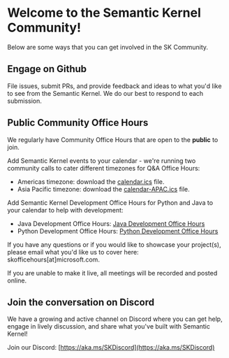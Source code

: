 # Welcome to the Semantic Kernel Community!

Below are some ways that you can get involved in the SK Community.

## Engage on Github

File issues, submit PRs, and provide feedback and ideas to what you'd like to see from the Semantic Kernel.
We do our best to respond to each submission.

## Public Community Office Hours

We regularly have Community Office Hours that are open to the **public** to join. 

Add Semantic Kernel events to your calendar - we're running two community calls to cater different timezones for Q&A Office Hours: 
* Americas timezone: download the [calendar.ics](https://aka.ms/sk-community-calendar) file.
* Asia Pacific timezone: download the [calendar-APAC.ics](https://aka.ms/sk-community-calendar-apac) file.

Add Semantic Kernel Development Office Hours for Python and Java to your calendar to help with development:
* Java Development Office Hours: [Java Development Office Hours](https://aka.ms/sk-java-dev-sync)
* Python Development Office Hours: [Python Development Office Hours](https://aka.ms/sk-python-dev-sync)

If you have any questions or if you would like to showcase your project(s), please email what you'd like us to cover here: skofficehours[at]microsoft.com.

If you are unable to make it live, all meetings will be recorded and posted online.

## Join the conversation on Discord

We have a growing and active channel on Discord where you can get help, engage in lively discussion,
and share what you've built with Semantic Kernel!

Join our Discord:
[https://aka.ms/SKDiscord](https://aka.ms/SKDiscord) 
